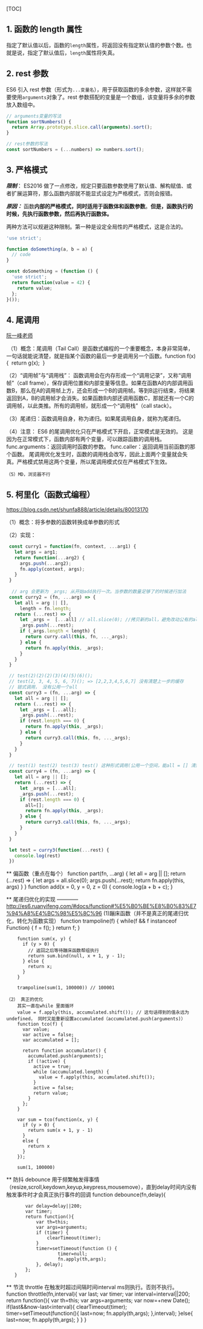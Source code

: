 [TOC]

## 1. 函数的 length 属性 ##

指定了默认值以后，函数的`length`属性，将返回没有指定默认值的参数个数。也就是说，指定了默认值后，`length`属性将失真。

## 2. rest 参数 ##

ES6 引入 rest 参数（形式为`...变量名`），用于获取函数的多余参数，这样就不需要使用`arguments`对象了。rest 参数搭配的变量是一个数组，该变量将多余的参数放入数组中。

```js
// arguments变量的写法
function sortNumbers() {
  return Array.prototype.slice.call(arguments).sort();
}

// rest参数的写法
const sortNumbers = (...numbers) => numbers.sort();
```



## 3. 严格模式 ##

***限制***： ES2016 做了一点修改，规定只要函数参数使用了默认值、解构赋值、或者扩展运算符，那么函数内部就不能显式设定为严格模式，否则会报错。

***原因：*** 函数**内部的严格模式，同时适用于函数体和函数参数**。**但是，函数执行的时候，先执行函数参数，然后再执行函数体。**

两种方法可以规避这种限制。第一种是设定全局性的严格模式，这是合法的。

```js
'use strict';

function doSomething(a, b = a) {
  // code
}

const doSomething = (function () {
  'use strict';
  return function(value = 42) {
    return value;
  };
}());
```



## 4. 尾调用  ##

[阮一峰老师](http://es6.ruanyifeng.com/#docs/function#%E5%B0%BE%E8%B0%83%E7%94%A8%E4%BC%98%E5%8C%96) 

​    （1）概念：尾调用（Tail Call）是函数式编程的一个重要概念，本身非常简单，一句话就能说清楚，就是指某个函数的最后一步是调用另一个函数。
​          function f(x){
​            return g(x);
​          }

   （2）“调用帧”与“调用栈”： 函数调用会在内存形成一个“调用记录”，又称“调用帧”（call frame），保存调用位置和内部变量等信息。如果在函数A的内部调用函数B，那么在A的调用帧上方，还会形成一个B的调用帧。等到B运行结束，将结果返回到A，B的调用帧才会消失。如果函数B内部还调用函数C，那就还有一个C的调用帧，以此类推。所有的调用帧，就形成一个“调用栈”（call stack）。

   （3）尾递归：函数调用自身，称为递归。如果尾调用自身，就称为尾递归。

   （4）注意：
        ES6 的尾调用优化只在严格模式下开启，正常模式是无效的。
        这是因为在正常模式下，函数内部有两个变量，可以跟踪函数的调用栈。
            func.arguments：返回调用时函数的参数。
            func.caller：返回调用当前函数的那个函数。
        尾调用优化发生时，函数的调用栈会改写，因此上面两个变量就会失真。严格模式禁用这两个变量，所以尾调用模式仅在严格模式下生效。

    （5）MD，浏览器不行



## 5. 柯里化（函数式编程） ##

https://blog.csdn.net/shunfa888/article/details/80013170

（1）概念：将多参数的函数转换成单参数的形式

（2）实现：

```js
 const curry1 = function(fn, context, ...arg1) {
   let args = arg1;
   return function(...arg2) {
     args.push(...arg2);
     fn.apply(context, args);
   }
 }
 
  // arg 会更新为 _args; 从开始add执行一次。当参数的数量足够了的时候进行加法
 const curry2 = (fn, ...arg) => {
   let all = arg || [],
     length = fn.length;
   return (...rest) => {
     let _args =  [...all] // all.slice(0); //拷贝新的all，避免改动公有的all属性，导致多次调用_args.length出错
     _args.push(...rest);
     if (_args.length < length) {
       return curry.call(this, fn, ..._args);
     } else {
       return fn.apply(this, _args);
     }
   }
 }

 // test(2)(2)(2)(3)(4)(5)(6)();
 // test(2, 3, 4, 5, 6, 7)(); => [2,2,3,4,5,6,7] 没有清楚上一步的缓存
 // 链式调用， 没有公用一个all
 const curry3 = (fn, ...arg) => {
   let all = arg || [];
   return (...rest) => {
     let _args = [...all];
     _args.push(...rest);
     if (rest.length === 0) {
       return fn.apply(this, _args);
     } else {
       return curry3.call(this, fn, ..._args);
     }
   }
 }

 // test(1) test(2) test(3) test() 这种形式调用(公用一个空间，能all = [] 清楚)
 const curry4 = (fn, ...arg) => {
   let all = arg || [];
   return (...rest) => {
     let _args = [...all];
     _args.push(...rest);
     if (rest.length === 0) {
       all=[];
       return fn.apply(this, _args);
     } else {
       return curry3.call(this, fn, ..._args);
     }
   }
 }

 let test = curry3(function(...rest) {
   console.log(rest)
 })
```



** 偏函数（重点在每个）
       function part(fn, ...arg) {
         let all = arg || [];
         return (...rest) => {
           let args = all.slice(0);
           args.push(...rest);
           return fn.apply(this, args)
         }
       }
       function add(x = 0, y = 0, z = 0) {
         console.log(a + b + c);
       }



** 尾递归优化的实现 ———— http://es6.ruanyifeng.com/#docs/function#%E5%B0%BE%E8%B0%83%E7%94%A8%E4%BC%98%E5%8C%96
    (1)蹦床函数（并不是真正的尾递归优化，转化为函数实现）
        function trampoline(f) {
            while(f && f instanceof Function) {
                f = f();
            }
            return f;
        }

        function sum(x, y) {
          if (y > 0) {
            // 返回之后等待蹦床函数帮组执行
            return sum.bind(null, x + 1, y - 1);
          } else {
            return x;
          }
        }
    
        trampoline(sum(1, 100000)) // 100001
    
    （2） 真正的优化
        其实一直在while 里面循环
        value = f.apply(this, accumulated.shift()); // 这句话得到的值永远为undefined， 同时又能重新设置accumulated（accumulated.push(arguments)）
        function tco(f) {
          var value;
          var active = false;
          var accumulated = [];
    
          return function accumulator() {
            accumulated.push(arguments);
            if (!active) {
              active = true;
              while (accumulated.length) {
                value = f.apply(this, accumulated.shift());
              }
              active = false;
              return value;
            }
          };
        }
    
        var sum = tco(function(x, y) {
          if (y > 0) {
            return sum(x + 1, y - 1)
          }
          else {
            return x
          }
        });
    
        sum(1, 100000)



** 防抖 debounce
    用于频繁触发得事情（resize,scroll,keydown,keyup,keypress,mousemove），直到delay时间内没有触发事件时才会真正执行事件的回调
    function debounce(fn,delay){

           var delay=delay||200;
           var timer;
           return function(){
               var th=this;
               var args=arguments;
               if (timer) {
                   clearTimeout(timer);
               }
               timer=setTimeout(function () {
                       timer=null;
                       fn.apply(th,args);
               }, delay);
           };
       }




** 节流 throttle
    在触发时超过间隔时间interval ms则执行。否则不执行。
    function throttle(fn,interval){
        var last;
        var timer;
        var interval=interval||200;
        return function(){
            var th=this;
            var args=arguments;
            var now=+new Date();
            if(last&&now-last<interval){
                clearTimeout(timer);
                timer=setTimeout(function(){
                    last=now;
                    fn.apply(th,args);
                },interval);
            }else{
                last=now;
                fn.apply(th,args);
            }
        }
    }
